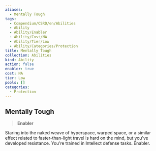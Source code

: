 ```yaml
---
aliases:
  - Mentally Tough
tags:
  - Compendium/CSRD/en/Abilities
  - Ability
  - Ability/Enabler
  - Ability/Cost/NA
  - Ability/Tier/Low
  - Ability/Categories/Protection
title: Mentally Tough
collection: Abilities
kind: Ability
action: false
enabler: true
cost: NA
tier: Low
pools: []
categories:
  - Protection
---
```

## Mentally Tough    
>**Enabler**  
    
Staring into the naked weave of hyperspace, warped space, or a similar effect related to faster-than-light travel is hard on the mind, but you've developed resistance. You're trained in Intellect defense tasks. Enabler.